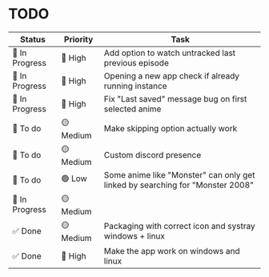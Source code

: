 # TODO

| Status         | Priority  | Task                                                                          |
|----------------|-----------|-------------------------------------------------------------------------------|
| 🚧 In Progress | 🔴 High   | Add option to watch untracked last previous episode                           |
| 🚧 In Progress | 🔴 High   | Opening a new app check if already running instance                           |
| 🚧 In Progress | 🔴 High   | Fix "Last saved" message bug on first selected anime                          |
| 📝 To do       | 🟡 Medium | Make skipping option actually work                                            |
| 📝 To do       | 🟡 Medium | Custom discord presence                                                       |
| 📝 To do       | 🟢 Low    | Some anime like "Monster" can only get linked by searching for "Monster 2008" |
| 🚧 In Progress | 🟡 Medium |                                                                               |
| ✅ Done         | 🟡 Medium | Packaging with correct icon and systray windows + linux                       |
| ✅ Done         | 🔴 High   | Make the app work on windows and linux                                        |
